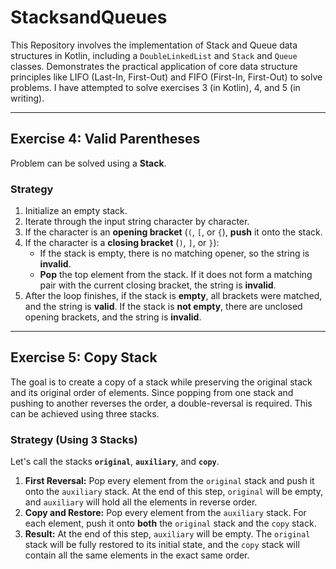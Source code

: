# StacksandQueues

This Repository involves the implementation of Stack and Queue data structures in Kotlin, including a `DoubleLinkedList` and `Stack` and `Queue` classes. Demonstrates the practical application of core data structure principles like LIFO (Last-In, First-Out) and FIFO (First-In, First-Out) to solve problems. I have attempted to solve exercises 3 (in Kotlin), 4, and 5 (in writing).

---
## Exercise 4: Valid Parentheses

Problem can be solved using a **Stack**.

### Strategy
1.  Initialize an empty stack.
2.  Iterate through the input string character by character.
3.  If the character is an **opening bracket** (`(`, `[`, or `{`), **push** it onto the stack.
4.  If the character is a **closing bracket** (`)`, `]`, or `}`):
    * If the stack is empty, there is no matching opener, so the string is **invalid**.
    * **Pop** the top element from the stack. If it does not form a matching pair with the current closing bracket, the string is **invalid**.
5.  After the loop finishes, if the stack is **empty**, all brackets were matched, and the string is **valid**. If the stack is **not empty**, there are unclosed opening brackets, and the string is **invalid**.

---
## Exercise 5: Copy Stack

The goal is to create a copy of a stack while preserving the original stack and its original order of elements. Since popping from one stack and pushing to another reverses the order, a double-reversal is required. This can be achieved using three stacks.

### Strategy (Using 3 Stacks)
Let's call the stacks **`original`**, **`auxiliary`**, and **`copy`**.

1.  **First Reversal:** Pop every element from the `original` stack and push it onto the `auxiliary` stack. At the end of this step, `original` will be empty, and `auxiliary` will hold all the elements in reverse order.
2.  **Copy and Restore:** Pop every element from the `auxiliary` stack. For each element, push it onto **both** the `original` stack and the `copy` stack.
3.  **Result:** At the end of this step, `auxiliary` will be empty. The `original` stack will be fully restored to its initial state, and the `copy` stack will contain all the same elements in the exact same order.
